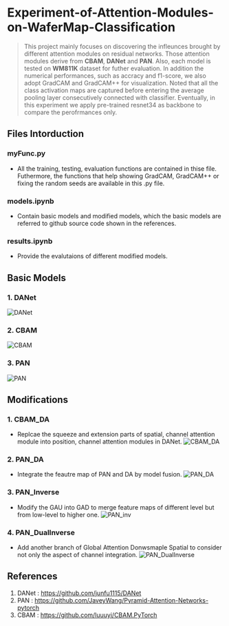 # Experiment-of-Attention-Modules-on-WaferMap-Classification

> This project mainly focuses on discovering the infleunces brought by different attention modules on residual networks. Those attention modules derive from **CBAM**, **DANet** and **PAN**. Also, each model is tested on **WM811K** dataset for futher evaluation. In addition the numerical performances, such as accracy and f1-score, we also adopt GradCAM and GradCAM++ for visualization. Noted that all the class activation maps are captured before entering the average pooling layer consecutively connected with classifier. Eventually, in this experiment we apply pre-trained resnet34 as backbone to compare the perofrmances only.

## Files Intorduction
### myFunc.py
* All the training, testing, evaluation functions are contained in thise file. Futhermore, the functions that help showing GradCAM, GradCAM++ or fixing the random seeds are available in this .py file.
### models.ipynb
* Contain basic models and modified models, which the basic models are referred to github source code shown in the references.
### results.ipynb
* Provide the evalutaions of different modified models.

## Basic Models
### 1. DANet
![DANet](https://github.com/Paddyyhqhi/Experiment-of-Attention-Modules-on-WaferMap-Classification/assets/126771856/69fef376-6afd-40f0-94bf-836d020c6f08)
### 2. CBAM
![CBAM](https://github.com/Paddyyhqhi/Experiment-of-Attention-Modules-on-WaferMap-Classification/assets/126771856/65f9c4ea-011e-4669-b392-92e1450d4660)
### 3. PAN
![PAN](https://github.com/Paddyyhqhi/Experiment-of-Attention-Modules-on-WaferMap-Classification/assets/126771856/b5702bcf-207b-4fb6-b6ab-cb9a46f3c1af)

## Modifications
### 1. CBAM_DA
* Replcae the squeeze and extension parts of spatial, channel attention module into position, channel attention modules in DANet.
![CBAM_DA](https://github.com/Paddyyhqhi/Experiment-of-Attention-Modules-on-WaferMap-Classification/assets/126771856/91edb7ea-d673-42b1-b382-c97391a38b46)
### 2. PAN_DA
* Integrate the feautre map of PAN and DA by model fusion.
![PAN_DA](https://github.com/Paddyyhqhi/Experiment-of-Attention-Modules-on-WaferMap-Classification/assets/126771856/4891e640-af64-4ee2-9ccc-8742dcb9f1f9)
### 3. PAN_Inverse
* Modify the GAU into GAD to merge feature maps of different level but from low-level to higher one.
![PAN_inv](https://github.com/Paddyyhqhi/Experiment-of-Attention-Modules-on-WaferMap-Classification/assets/126771856/38218c75-7b8f-4cca-8393-1627c642a09b)
### 4. PAN_DualInverse
* Add another branch of Global Attention Donwsmaple Spatial to consider not only the aspect of channel integration.
![PAN_DualInverse](https://github.com/Paddyyhqhi/Experiment-of-Attention-Modules-on-WaferMap-Classification/assets/126771856/9e52d084-644c-4ddb-bea1-47a67d825355)

## References
1. DANet : https://github.com/junfu1115/DANet
2. PAN : https://github.com/JaveyWang/Pyramid-Attention-Networks-pytorch
3. CBAM : https://github.com/luuuyi/CBAM.PyTorch







